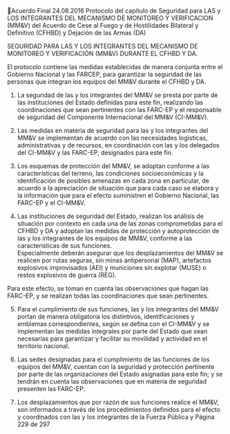 Acuerdo Final 
24.08.2016 
Protocolo del capítulo de Seguridad para LAS y LOS INTEGRANTES DEL MECANISMO DE 
MONITOREO Y VERIFICACION (MM&V) del Acuerdo de Cese al Fuego y de Hostilidades Bilateral y 
Definitivo (CFHBD) y Dejación de las Armas (DA) 
 
 
SEGURIDAD PARA LAS Y LOS INTEGRANTES DEL MECANISMO DE MONITOREO Y VERIFICACIÓN (MM&V) 
DURANTE EL CFHBD Y DA. 
 
El protocolo contiene las medidas establecidas de manera conjunta entre el Gobierno Nacional y las FARCEP, para garantizar la seguridad de las personas que integran los equipos del MM&V durante el CFHBD y 
DA.  
 
1. La seguridad de las y los integrantes del MM&V se presta por parte de las instituciones del Estado 
definidas  para  este  fin,  realizando  las  coordinaciones  que  sean  pertinentes  con  las  FARC-EP  y  el 
responsable de seguridad del Componente Internacional del MM&V (CI-MM&V). 
 
2. Las medidas en materia de seguridad para las y los integrantes del MM&V se implementan de acuerdo 
con las necesidades logísticas, administrativas y de recursos, en coordinación con las y los delegados 
del CI-MM&V y las FARC-EP, designados para este fin.  
 
3. Los esquemas de protección del MM&V, se adoptan conforme a las características del terreno, las 
condiciones socioeconómicas y la identificación de posibles amenazas en cada zona en particular, de 
acuerdo a la apreciación de situación que para cada caso se elabora y la información que para el efecto 
suministren el Gobierno Nacional, las FARC-EP y el CI-MM&V.  
 
4. Las instituciones de seguridad del Estado, realizan los análisis de situación por contexto en cada una 
de  las  zonas  comprometidas  para  el  CFHBD  y  DA  y  adoptan  las  medidas  de  protección  y 
autoprotección de las y los integrantes de los equipos de MM&V, conforme a las características de 
sus funciones.  
Especialmente deberán asegurar que los desplazamientos del MM&V se realicen por rutas seguras, 
sin  minas  antipersonal  (MAP),  artefactos  explosivos  improvisados  (AEI)  y  municiones  sin  explotar 
(MUSE) o restos explosivos de guerra (REG).  
 
Para este efecto, se toman en cuenta las observaciones que hagan las FARC-EP, y se realizan todas las 
coordinaciones que sean pertinentes. 
  
5. Para el cumplimiento de sus funciones, las y los integrantes del MM&V portan de manera obligatoria 
los distintivos, identificaciones y emblemas correspondientes, según se defina con el CI-MM&V y se 
implementan  las  medidas  integrales  por  parte  del  Estado  que  sean  necesarias  para  garantizar  y 
facilitar su movilidad y actividad en el territorio nacional. 
 
6. Las sedes designadas para el cumplimiento de las funciones de los equipos del MM&V, cuentan con 
la seguridad y protección pertinente por parte de las organizaciones del Estado asignadas para este 
fin; y se tendrán en cuenta las observaciones que en materia de seguridad presenten las FARC-EP.  
 
7. Los desplazamientos que por razón de sus funciones realice el MM&V, son informados a través de los 
procedimientos definidos para el efecto y coordinados con las y los integrantes de la Fuerza Pública y 
Página 229 de 297 
 

